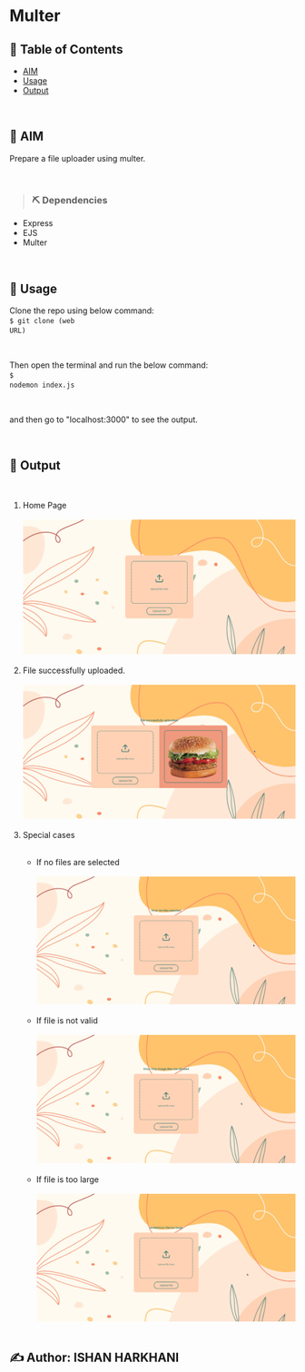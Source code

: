 # Multer

## 📝 Table of Contents

- [AIM](#aim)
- [Usage](#usage)
- [Output](#output)

<br/>

## 🏁 AIM <a name = "aim"></a>

Prepare a file uploader using multer.

<br/>

> ### ⛏️ Dependencies

- Express
- EJS
- Multer

<br/>

## 🎈 Usage <a name = "usage"></a>
Clone the repo using below command:<br/>
<code>$ git clone (web URL)</code><br/>

<br/>

Then open the terminal and run the below command:<br/>
<code>$ nodemon index.js</code><br/>

<br/>

and then go to "localhost:3000" to see the output.

<br/>

## 🎉 Output <a name = "output"></a>
<br/>

<ol>
    <li>Home Page</li><br/>
    <img src="./outputs/home.png"><br/><br/>
    <li>File successfully uploaded.</li><br/>
    <img src="./outputs/output1.png"><br/><br/>
    <li>Special cases</li><br/>
    <ul>
        <li>If no files are selected</li><br/>
        <img src="./outputs/output2.png"><br/><br/>
        <li>If file is not valid</li><br/>
        <img src="./outputs/output3.png"><br/><br/>
        <li>If file is too large</li><br/>
        <img src="./outputs/output4.png"><br/><br/>
    </ul>
</ol>

##  ✍️ Author: ISHAN HARKHANI
